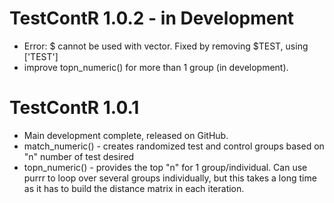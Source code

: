 # TestContR 1.0.2 - in Development
  - Error: $ cannot be used with vector.  Fixed by removing $TEST, using ['TEST']
  - improve topn_numeric() for more than 1 group (in development).

# TestContR 1.0.1
  - Main development complete, released on GitHub. 
  - match_numeric() - creates randomized test and control groups based on "n" number of test desired 
  - topn_numeric() - provides the top "n" for 1 group/individual.  Can use purrr to loop over several groups individually, but
    this takes a long time as it has to build the distance matrix in each iteration.
